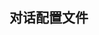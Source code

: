 <!--
 * @Author: DSOE1024 computerlub@163.com
 * @Date: 2025-07-14 17:25:47
 * @LastEditors: DSOE1024 computerlub@163.com
 * @LastEditTime: 2025-07-14 17:25:55
 * @FilePath: \konado\addons\konado\docs\zh-cn\配置\对话配置文件.md
 * @Description: 这是默认设置,请设置`customMade`, 打开koroFileHeader查看配置 进行设置: https://github.com/OBKoro1/koro1FileHeader/wiki/%E9%85%8D%E7%BD%AE
-->
## 对话配置文件

